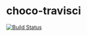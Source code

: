 # choco-travisci

 [![Build Status](https://travis-ci.com/githubfoam/choco-travisci.svg?branch=win)](https://travis-ci.com/githubfoam/choco-travisci)  

~~~~

~~~~
